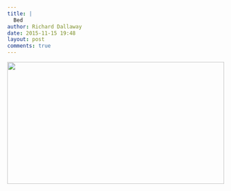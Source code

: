 ```yaml
---
title: |
  Bed
author: Richard Dallaway
date: 2015-11-15 19:48
layout: post
comments: true
---
```


<div><a href="http://static.skitters.dallaway.com/tp_DSC_0080.JPG"><img src="http://static.skitters.dallaway.com/tp_thumb_DSC_0080.JPG" width="500" height="281"/></a></div>


  
      
